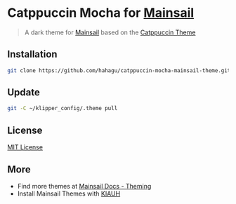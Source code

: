 # Catppuccin Mocha for [Mainsail](https://docs.mainsail.xyz/)

> A dark theme for [Mainsail](https://github.com/mainsail-crew/mainsail) based on the [Catppuccin Theme](https://catppuccin.com/)

## Installation 
```bash
git clone https://github.com/hahagu/catppuccin-mocha-mainsail-theme.git ~/klipper_config/.theme
```
## Update
```bash
git -C ~/klipper_config/.theme pull
```

## License
[MIT License](./LICENSE.md)

## More
* Find more themes at [Mainsail Docs - Theming](https://docs.mainsail.xyz/theming)
* Install Mainsail Themes with [KIAUH](https://github.com/th33xitus/kiauh)